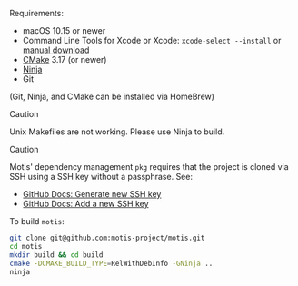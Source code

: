Requirements:

- macOS 10.15 or newer
- Command Line Tools for Xcode or Xcode: `xcode-select --install` or [manual download](https://developer.apple.com/downloads)
- [CMake](https://cmake.org/download/) 3.17 (or newer)
- [Ninja](https://ninja-build.org/)
- Git

(Git, Ninja, and CMake can be installed via HomeBrew)

> [!CAUTION]
> Unix Makefiles are not working. Please use Ninja to build.

> [!CAUTION]
> Motis' dependency management `pkg` requires that the project is cloned via SSH using a SSH key without a passphrase.
> See:
> - [GitHub Docs: Generate new SSH key](https://docs.github.com/en/authentication/connecting-to-github-with-ssh/generating-a-new-ssh-key-and-adding-it-to-the-ssh-agent)
> - [GitHub Docs: Add a new SSH key](https://docs.github.com/en/authentication/connecting-to-github-with-ssh/adding-a-new-ssh-key-to-your-github-account)

To build `motis`:

```sh
git clone git@github.com:motis-project/motis.git
cd motis
mkdir build && cd build
cmake -DCMAKE_BUILD_TYPE=RelWithDebInfo -GNinja ..
ninja
```